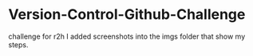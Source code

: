 # Version-Control-Github-Challenge
challenge for r2h
I added screenshots into the imgs folder that show my steps.
